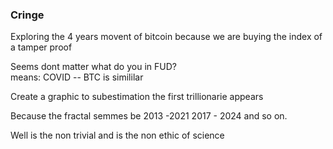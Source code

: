 
### Cringe

Exploring the 4 years movent of bitcoin because we are buying the index of a tamper proof


Seems dont matter what do you in FUD?   
means: COVID -- BTC is simililar


Create a graphic to subestimation the first trillionarie appears 

Because the fractal semmes be 2013 -2021 
2017 - 2024 and so on.

Well is the non trivial and is the non ethic of science

